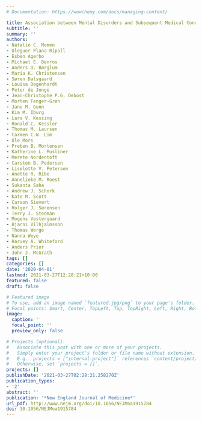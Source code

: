 ```yaml
---
# Documentation: https://wowchemy.com/docs/managing-content/

title: Association between Mental Disorders and Subsequent Medical Conditions
subtitle: ''
summary: ''
authors:
- Natalie C. Momen
- Oleguer Plana-Ripoll
- Esben Agerbo
- Michael E. Benros
- Anders D. Børglum
- Maria K. Christensen
- Søren Dalsgaard
- Louisa Degenhardt
- Peter de Jonge
- Jean-Christophe P.G. Debost
- Morten Fenger-Grøn
- Jane M. Gunn
- Kim M. Iburg
- Lars V. Kessing
- Ronald C. Kessler
- Thomas M. Laursen
- Carmen C.W. Lim
- Ole Mors
- Preben B. Mortensen
- Katherine L. Musliner
- Merete Nordentoft
- Carsten B. Pedersen
- Liselotte V. Petersen
- Anette R. Ribe
- Annelieke M. Roest
- Sukanta Saha
- Andrew J. Schork
- Kate M. Scott
- Carson Sievert
- Holger J. Sørensen
- Terry J. Stedman
- Mogens Vestergaard
- Bjarni Vilhjalmsson
- Thomas Werge
- Nanna Weye
- Harvey A. Whiteford
- Anders Prior
- John J. McGrath
tags: []
categories: []
date: '2020-04-01'
lastmod: 2021-03-27T12:28:21+10:00
featured: false
draft: false

# Featured image
# To use, add an image named `featured.jpg/png` to your page's folder.
# Focal points: Smart, Center, TopLeft, Top, TopRight, Left, Right, BottomLeft, Bottom, BottomRight.
image:
  caption: ''
  focal_point: ''
  preview_only: false

# Projects (optional).
#   Associate this post with one or more of your projects.
#   Simply enter your project's folder or file name without extension.
#   E.g. `projects = ["internal-project"]` references `content/project/deep-learning/index.md`.
#   Otherwise, set `projects = []`.
projects: []
publishDate: '2021-03-27T02:28:21.258270Z'
publication_types:
- '2'
abstract: ''
publication: '*New England Journal of Medicine*'
url_pdf: http://www.nejm.org/doi/10.1056/NEJMoa1915784
doi: 10.1056/NEJMoa1915784
---
```

